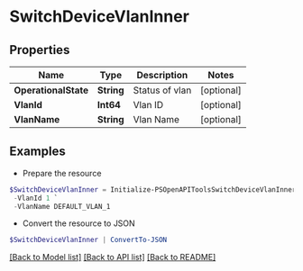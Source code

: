 # SwitchDeviceVlanInner
## Properties

Name | Type | Description | Notes
------------ | ------------- | ------------- | -------------
**OperationalState** | **String** | Status of vlan | [optional] 
**VlanId** | **Int64** | Vlan ID | [optional] 
**VlanName** | **String** | Vlan Name | [optional] 

## Examples

- Prepare the resource
```powershell
$SwitchDeviceVlanInner = Initialize-PSOpenAPIToolsSwitchDeviceVlanInner  -OperationalState ok `
 -VlanId 1 `
 -VlanName DEFAULT_VLAN_1
```

- Convert the resource to JSON
```powershell
$SwitchDeviceVlanInner | ConvertTo-JSON
```

[[Back to Model list]](../README.md#documentation-for-models) [[Back to API list]](../README.md#documentation-for-api-endpoints) [[Back to README]](../README.md)

